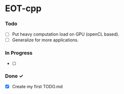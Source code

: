 # EOT-cpp

### Todo

- [ ] Put heavy computation load on GPU (openCL based).
- [ ] Generalize for more applications.

### In Progress

- [ ] 

### Done ✓

- [x] Create my first TODO.md
